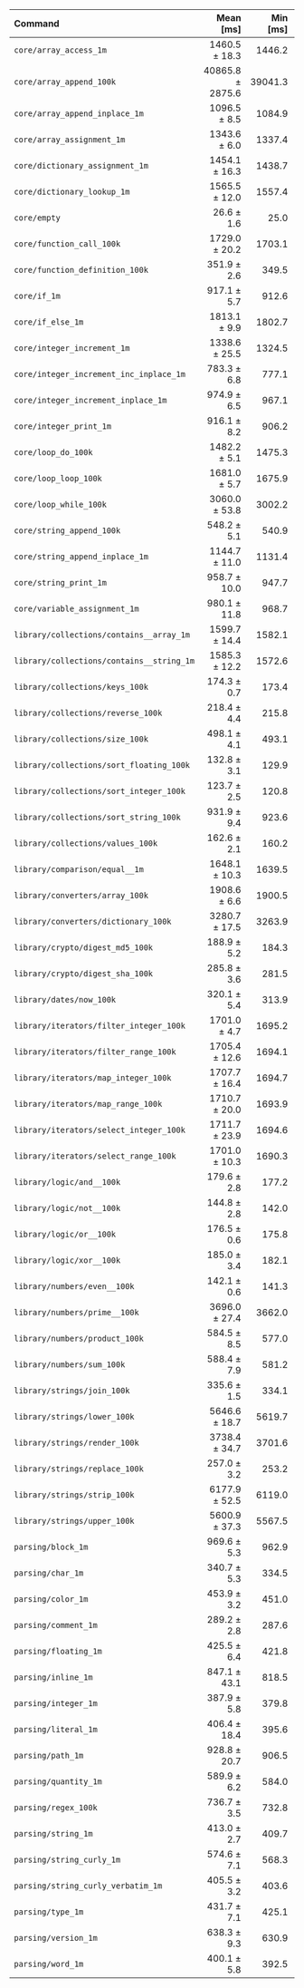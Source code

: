 | Command | Mean [ms] | Min [ms] | Max [ms] |
|:---|---:|---:|---:|
| `core/array_access_1m` | 1460.5 ± 18.3 | 1446.2 | 1486.1 | 54.96 ± 3.41 |
| `core/array_append_100k` | 40865.8 ± 2875.6 | 39041.3 | 45149.2 | 1537.76 ± 142.98 |
| `core/array_append_inplace_1m` | 1096.5 ± 8.5 | 1084.9 | 1104.0 | 41.26 ± 2.53 |
| `core/array_assignment_1m` | 1343.6 ± 6.0 | 1337.4 | 1349.8 | 50.56 ± 3.08 |
| `core/dictionary_assignment_1m` | 1454.1 ± 16.3 | 1438.7 | 1477.0 | 54.72 ± 3.38 |
| `core/dictionary_lookup_1m` | 1565.5 ± 12.0 | 1557.4 | 1583.3 | 58.91 ± 3.61 |
| `core/empty` | 26.6 ± 1.6 | 25.0 | 28.8 |
| `core/function_call_100k` | 1729.0 ± 20.2 | 1703.1 | 1749.3 | 65.06 ± 4.03 |
| `core/function_definition_100k` | 351.9 ± 2.6 | 349.5 | 355.3 | 13.24 ± 0.81 |
| `core/if_1m` | 917.1 ± 5.7 | 912.6 | 925.3 | 34.51 ± 2.11 |
| `core/if_else_1m` | 1813.1 ± 9.9 | 1802.7 | 1822.8 | 68.23 ± 4.16 |
| `core/integer_increment_1m` | 1338.6 ± 25.5 | 1324.5 | 1376.8 | 50.37 ± 3.21 |
| `core/integer_increment_inc_inplace_1m` | 783.3 ± 6.8 | 777.1 | 792.2 | 29.48 ± 1.81 |
| `core/integer_increment_inplace_1m` | 974.9 ± 6.5 | 967.1 | 982.9 | 36.68 ± 2.24 |
| `core/integer_print_1m` | 916.1 ± 8.2 | 906.2 | 924.8 | 34.47 ± 2.12 |
| `core/loop_do_100k` | 1482.2 ± 5.1 | 1475.3 | 1487.6 | 55.77 ± 3.40 |
| `core/loop_loop_100k` | 1681.0 ± 5.7 | 1675.9 | 1688.8 | 63.26 ± 3.85 |
| `core/loop_while_100k` | 3060.0 ± 53.8 | 3002.2 | 3130.6 | 115.15 ± 7.28 |
| `core/string_append_100k` | 548.2 ± 5.1 | 540.9 | 552.5 | 20.63 ± 1.27 |
| `core/string_append_inplace_1m` | 1144.7 ± 11.0 | 1131.4 | 1155.1 | 43.07 ± 2.65 |
| `core/string_print_1m` | 958.7 ± 10.0 | 947.7 | 972.0 | 36.08 ± 2.22 |
| `core/variable_assignment_1m` | 980.1 ± 11.8 | 968.7 | 990.6 | 36.88 ± 2.28 |
| `library/collections/contains__array_1m` | 1599.7 ± 14.4 | 1582.1 | 1616.7 | 60.20 ± 3.70 |
| `library/collections/contains__string_1m` | 1585.3 ± 12.2 | 1572.6 | 1597.9 | 59.65 ± 3.65 |
| `library/collections/keys_100k` | 174.3 ± 0.7 | 173.4 | 174.8 | 6.56 ± 0.40 |
| `library/collections/reverse_100k` | 218.4 ± 4.4 | 215.8 | 225.0 | 8.22 ± 0.53 |
| `library/collections/size_100k` | 498.1 ± 4.1 | 493.1 | 502.4 | 18.74 ± 1.15 |
| `library/collections/sort_floating_100k` | 132.8 ± 3.1 | 129.9 | 137.1 | 5.00 ± 0.33 |
| `library/collections/sort_integer_100k` | 123.7 ± 2.5 | 120.8 | 126.8 | 4.65 ± 0.30 |
| `library/collections/sort_string_100k` | 931.9 ± 9.4 | 923.6 | 940.1 | 35.07 ± 2.16 |
| `library/collections/values_100k` | 162.6 ± 2.1 | 160.2 | 165.0 | 6.12 ± 0.38 |
| `library/comparison/equal__1m` | 1648.1 ± 10.3 | 1639.5 | 1660.4 | 62.02 ± 3.79 |
| `library/converters/array_100k` | 1908.6 ± 6.6 | 1900.5 | 1916.4 | 71.82 ± 4.37 |
| `library/converters/dictionary_100k` | 3280.7 ± 17.5 | 3263.9 | 3305.2 | 123.45 ± 7.53 |
| `library/crypto/digest_md5_100k` | 188.9 ± 5.2 | 184.3 | 193.4 | 7.11 ± 0.47 |
| `library/crypto/digest_sha_100k` | 285.8 ± 3.6 | 281.5 | 290.3 | 10.76 ± 0.67 |
| `library/dates/now_100k` | 320.1 ± 5.4 | 313.9 | 326.7 | 12.04 ± 0.76 |
| `library/iterators/filter_integer_100k` | 1701.0 ± 4.7 | 1695.2 | 1706.1 | 64.01 ± 3.89 |
| `library/iterators/filter_range_100k` | 1705.4 ± 12.6 | 1694.1 | 1722.7 | 64.17 ± 3.93 |
| `library/iterators/map_integer_100k` | 1707.7 ± 16.4 | 1694.7 | 1731.5 | 64.26 ± 3.95 |
| `library/iterators/map_range_100k` | 1710.7 ± 20.0 | 1693.9 | 1737.9 | 64.37 ± 3.98 |
| `library/iterators/select_integer_100k` | 1711.7 ± 23.9 | 1694.6 | 1746.5 | 64.41 ± 4.02 |
| `library/iterators/select_range_100k` | 1701.0 ± 10.3 | 1690.3 | 1713.1 | 64.01 ± 3.91 |
| `library/logic/and__100k` | 179.6 ± 2.8 | 177.2 | 183.6 | 6.76 ± 0.42 |
| `library/logic/not__100k` | 144.8 ± 2.8 | 142.0 | 148.6 | 5.45 ± 0.35 |
| `library/logic/or__100k` | 176.5 ± 0.6 | 175.8 | 177.0 | 6.64 ± 0.40 |
| `library/logic/xor__100k` | 185.0 ± 3.4 | 182.1 | 189.7 | 6.96 ± 0.44 |
| `library/numbers/even__100k` | 142.1 ± 0.6 | 141.3 | 142.6 | 5.35 ± 0.33 |
| `library/numbers/prime__100k` | 3696.0 ± 27.4 | 3662.0 | 3728.7 | 139.08 ± 8.52 |
| `library/numbers/product_100k` | 584.5 ± 8.5 | 577.0 | 592.0 | 21.99 ± 1.37 |
| `library/numbers/sum_100k` | 588.4 ± 7.9 | 581.2 | 598.9 | 22.14 ± 1.38 |
| `library/strings/join_100k` | 335.6 ± 1.5 | 334.1 | 337.6 | 12.63 ± 0.77 |
| `library/strings/lower_100k` | 5646.6 ± 18.7 | 5619.7 | 5661.7 | 212.48 ± 12.93 |
| `library/strings/render_100k` | 3738.4 ± 34.7 | 3701.6 | 3785.2 | 140.68 ± 8.65 |
| `library/strings/replace_100k` | 257.0 ± 3.2 | 253.2 | 260.9 | 9.67 ± 0.60 |
| `library/strings/strip_100k` | 6177.9 ± 52.5 | 6119.0 | 6223.6 | 232.47 ± 14.27 |
| `library/strings/upper_100k` | 5600.9 ± 37.3 | 5567.5 | 5654.4 | 210.76 ± 12.89 |
| `parsing/block_1m` | 969.6 ± 5.3 | 962.9 | 974.2 | 36.49 ± 2.23 |
| `parsing/char_1m` | 340.7 ± 5.3 | 334.5 | 345.8 | 12.82 ± 0.80 |
| `parsing/color_1m` | 453.9 ± 3.2 | 451.0 | 457.9 | 17.08 ± 1.05 |
| `parsing/comment_1m` | 289.2 ± 2.8 | 287.6 | 293.4 | 10.88 ± 0.67 |
| `parsing/floating_1m` | 425.5 ± 6.4 | 421.8 | 435.0 | 16.01 ± 1.00 |
| `parsing/inline_1m` | 847.1 ± 43.1 | 818.5 | 911.2 | 31.88 ± 2.53 |
| `parsing/integer_1m` | 387.9 ± 5.8 | 379.8 | 393.4 | 14.60 ± 0.91 |
| `parsing/literal_1m` | 406.4 ± 18.4 | 395.6 | 433.9 | 15.29 ± 1.16 |
| `parsing/path_1m` | 928.8 ± 20.7 | 906.5 | 951.1 | 34.95 ± 2.26 |
| `parsing/quantity_1m` | 589.9 ± 6.2 | 584.0 | 597.5 | 22.20 ± 1.37 |
| `parsing/regex_100k` | 736.7 ± 3.5 | 732.8 | 740.3 | 27.72 ± 1.69 |
| `parsing/string_1m` | 413.0 ± 2.7 | 409.7 | 416.2 | 15.54 ± 0.95 |
| `parsing/string_curly_1m` | 574.6 ± 7.1 | 568.3 | 584.3 | 21.62 ± 1.34 |
| `parsing/string_curly_verbatim_1m` | 405.5 ± 3.2 | 403.6 | 410.3 | 15.26 ± 0.94 |
| `parsing/type_1m` | 431.7 ± 7.1 | 425.1 | 440.4 | 16.25 ± 1.02 |
| `parsing/version_1m` | 638.3 ± 9.3 | 630.9 | 651.2 | 24.02 ± 1.50 |
| `parsing/word_1m` | 400.1 ± 5.8 | 392.5 | 405.2 | 15.06 ± 0.94 |
